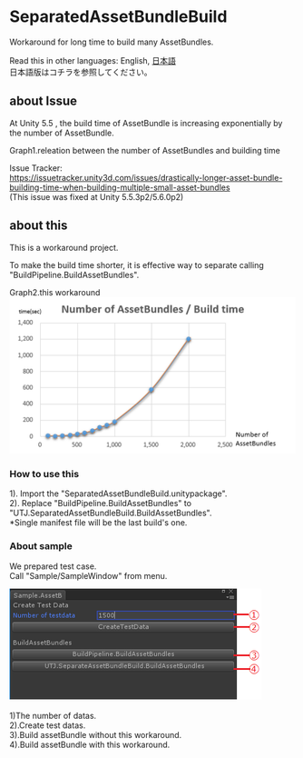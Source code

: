 # SeparatedAssetBundleBuild
Workaround for long time to build many AssetBundles.

Read this in other languages: English, [日本語](README.ja.md)<br />
日本語版はコチラを参照してください。

## about Issue
At Unity 5.5 , the build time of AssetBundle is increasing exponentially by the number of AssetBundle.<br />

Graph1.releation between the number of AssetBundles and building time<br />

Issue Tracker:<br />
https://issuetracker.unity3d.com/issues/drastically-longer-asset-bundle-building-time-when-building-multiple-small-asset-bundles<br />
(This issue was fixed at Unity 5.5.3p2/5.6.0p2)

## about this
This is a workaround project.<br />

To make the build time shorter, it is effective way to separate calling "BuildPipeline.BuildAssetBundles".

Graph2.this workaround
![Alt text](/doc/img/AssetBundleBuildTime.png)


### How to use this
1). Import the "SeparatedAssetBundleBuild.unitypackage".<br />
2). Replace "BuildPipeline.BuildAssetBundles" to "UTJ.SeparatedAssetBundleBuild.BuildAssetBundles".<br />
*Single manifest file will be the last build's one.

### About sample 
We prepared test case.<br />
Call "Sample/SampleWindow" from menu.<br />

![Alt text](/doc/img/SampleWindow.png) <br />
<br />
1)The number of datas.<br />
2).Create test datas.<br />
3).Build assetBundle without this workaround.<br />
4).Build assetBundle with this workaround.<br />

